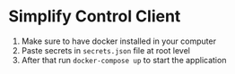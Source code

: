 # Simplify Control Client

1. Make sure to have docker installed in your computer
1. Paste secrets in `secrets.json` file at root level
1. After that run `docker-compose up` to start the application
